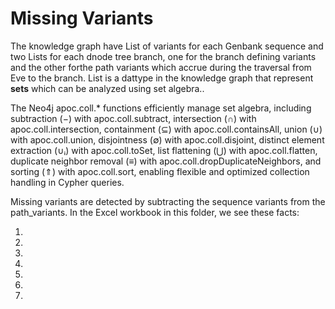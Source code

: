# Missing Variants
 
The knowledge graph have List of variants for each Genbank sequence and two Lists for each dnode tree branch, one for the branch defining variants and the other forthe path variants which accrue during the traversal from Eve to the branch. List is a dattype in the knowledge graph that represent <b>sets</b> which can be analyzed using set algebra..

The Neo4j apoc.coll.* functions efficiently manage set algebra, including subtraction (−) with apoc.coll.subtract, intersection (∩) with apoc.coll.intersection, containment (⊆) with apoc.coll.containsAll, union (∪) with apoc.coll.union, disjointness (∅) with apoc.coll.disjoint, distinct element extraction (∪ᵢ) with apoc.coll.toSet, list flattening (⋃) with apoc.coll.flatten, duplicate neighbor removal (≡) with apoc.coll.dropDuplicateNeighbors, and sorting (⇑) with apoc.coll.sort, enabling flexible and optimized collection handling in Cypher queries.

Missing variants are detected by subtracting the sequence variants from the path_variants. In the Excel workbook in this folder, we see these facts:

<ol>
 <li></li>
 <li></li>
 <li></li>
 <li></li>
 <li></li>
 <li></li>
 <li></li>
</ol>
